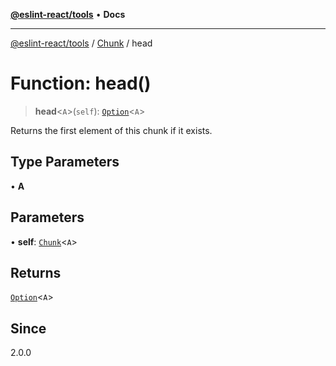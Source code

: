 [**@eslint-react/tools**](../../../README.md) • **Docs**

***

[@eslint-react/tools](../../../README.md) / [Chunk](../README.md) / head

# Function: head()

> **head**\<`A`\>(`self`): [`Option`](../../O/type-aliases/Option.md)\<`A`\>

Returns the first element of this chunk if it exists.

## Type Parameters

• **A**

## Parameters

• **self**: [`Chunk`](../interfaces/Chunk.md)\<`A`\>

## Returns

[`Option`](../../O/type-aliases/Option.md)\<`A`\>

## Since

2.0.0
